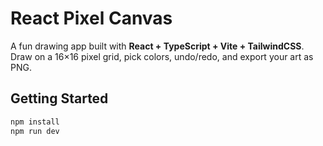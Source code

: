 # React Pixel Canvas

A fun drawing app built with **React + TypeScript + Vite + TailwindCSS**.  
Draw on a 16×16 pixel grid, pick colors, undo/redo, and export your art as PNG.

## Getting Started

```bash
npm install
npm run dev
```
